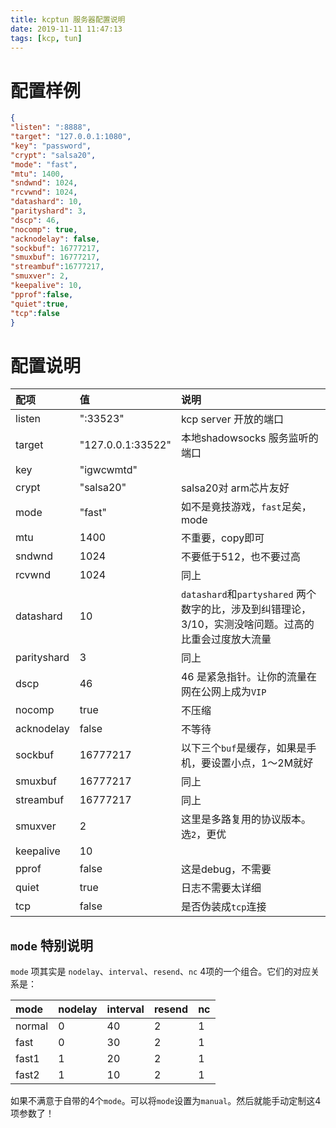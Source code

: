 ```yaml
---
title: kcptun 服务器配置说明
date: 2019-11-11 11:47:13
tags: [kcp, tun]
---
```


# 配置样例
```json
{
"listen": ":8888",
"target": "127.0.0.1:1080",
"key": "password",
"crypt": "salsa20",
"mode": "fast",
"mtu": 1400,
"sndwnd": 1024,
"rcvwnd": 1024,
"datashard": 10,
"parityshard": 3,
"dscp": 46, 
"nocomp": true,
"acknodelay": false,
"sockbuf": 16777217, 
"smuxbuf": 16777217,
"streambuf":16777217,
"smuxver": 2, 
"keepalive": 10,
"pprof":false, 
"quiet":true,
"tcp":false 
}
```

# 配置说明

| 配项 |  值  | 说明 |
| :--- | :--- | :--- |
| listen | ":33523" | kcp server 开放的端口 |
| target | "127.0.0.1:33522"  | 本地shadowsocks 服务监听的端口 |
| key | "igwcwmtd" | |
| crypt | "salsa20" | salsa20对 arm芯片友好 |
| mode | "fast" | 如不是竟技游戏，`fast`足矣，mode |
| mtu | 1400 | 不重要，copy即可 |
| sndwnd | 1024 | 不要低于512，也不要过高 |
| rcvwnd | 1024 | 同上
| datashard | 10 | `datashard`和`partyshared` 两个数字的比，涉及到纠错理论， 3/10，实测没啥问题。过高的比重会过度放大流量 |
| parityshard | 3 | 同上 |
| dscp | 46 | 46 是紧急指针。让你的流量在网在公网上成为`VIP`|
| nocomp | true |  不压缩 |
| acknodelay | false | 不等待 |
| sockbuf | 16777217 | 以下三个`buf`是缓存，如果是手机，要设置小点，1～2M就好 |
| smuxbuf | 16777217 | 同上 |
| streambuf | 16777217 | 同上 |
| smuxver | 2 | 这里是多路复用的协议版本。选`2`，更优 |
| keepalive | 10 | |
| pprof | false | 这是debug，不需要 |
| quiet | true | 日志不需要太详细 |
| tcp | false | 是否伪装成`tcp`连接 |


## `mode` 特别说明

`mode` 项其实是 `nodelay`、`interval`、`resend`、`nc` 4项的一个组合。它们的对应关系是：

| mode | nodelay | interval | resend | nc |
| :--- | :--- | :--- | :--- | :--- |
| normal | 0 | 40 | 2 | 1 |
| fast | 0 | 30 | 2 | 1 |
| fast1 | 1 | 20 | 2 | 1 |
| fast2 | 1 | 10 | 2 | 1 |

如果不满意于自带的4个`mode`。可以将`mode`设置为`manual`。然后就能手动定制这4项参数了！
